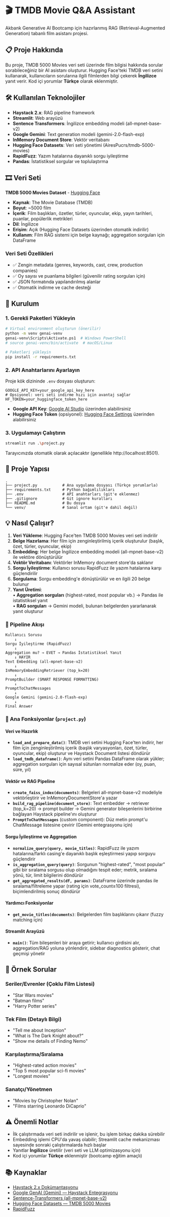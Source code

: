 # 🎬 TMDB Movie Q&A Assistant

Akbank Generative AI Bootcamp için hazırlanmış RAG (Retrieval-Augmented Generation) tabanlı film asistanı projesi.

## 📋 Proje Hakkında

Bu proje, TMDB 5000 Movies veri seti üzerinde film bilgisi hakkında sorular sorabileceğiniz bir AI asistanı oluşturur. Hugging Face'teki TMDB veri setini kullanarak, kullanıcıların sorularına ilgili filmlerden bilgi çekerek **İngilizce** yanıt verir. Kod içi yorumlar **Türkçe** olarak eklenmiştir.

## 🛠️ Kullanılan Teknolojiler

- **Haystack 2.x**: RAG pipeline framework
- **Streamlit**: Web arayüzü
- **Sentence Transformers**: İngilizce embedding modeli (all-mpnet-base-v2)
- **Google Gemini**: Text generation modeli (gemini-2.0-flash-exp)
- **InMemory Document Store**: Vektör veritabanı
- **Hugging Face Datasets**: Veri seti yönetimi (AiresPucrs/tmdb-5000-movies)
- **RapidFuzz**: Yazım hatalarına dayanıklı sorgu iyileştirme
- **Pandas**: İstatistiksel sorgular ve toplulaştırma

## 🎞️ Veri Seti

**TMDB 5000 Movies Dataset** - [Hugging Face](https://huggingface.co/datasets/AiresPucrs/tmdb-5000-movies)

- **Kaynak**: The Movie Database (TMDB)
- **Boyut**: ~5000 film
- **İçerik**: Film başlıkları, özetler, türler, oyuncular, ekip, yayın tarihleri, puanlar, popülerlik metrikleri
- **Dil**: İngilizce
- **Erişim**: Açık (Hugging Face Datasets üzerinden otomatik indirilir)
- **Kullanım**: Film RAG sistemi için belge kaynağı; aggregation sorguları için DataFrame

### Veri Seti Özellikleri
- ✅ Zengin metadata (genres, keywords, cast, crew, production companies)
- ✅ Oy sayısı ve puanlama bilgileri (güvenilir rating sorguları için)
- ✅ JSON formatında yapılandırılmış alanlar
- ✅ Otomatik indirme ve cache desteği

## 🚀 Kurulum

### 1. Gerekli Paketleri Yükleyin

```bash
# Virtual environment oluşturun (önerilir)
python -m venv genai-venv
genai-venv\Scripts\Activate.ps1  # Windows PowerShell
# source genai-venv/bin/activate  # macOS/Linux

# Paketleri yükleyin
pip install -r requirements.txt
```

### 2. API Anahtarlarını Ayarlayın

Proje kök dizininde `.env` dosyası oluşturun:

```env
GOOGLE_API_KEY=your_google_api_key_here
# Opsiyonel: veri seti indirme hızı için avantaj sağlar
HF_TOKEN=your_huggingface_token_here
```

- **Google API Key**: [Google AI Studio](https://makersuite.google.com/app/apikey) üzerinden alabilirsiniz
- **Hugging Face Token** (opsiyonel): [Hugging Face Settings](https://huggingface.co/settings/tokens) üzerinden alabilirsiniz

### 3. Uygulamayı Çalıştırın

```bash
streamlit run .\project.py
```

Tarayıcınızda otomatik olarak açılacaktır (genellikle http://localhost:8501).

## 📁 Proje Yapısı

```
.
├── project.py           # Ana uygulama dosyası (Türkçe yorumlarla)
├── requirements.txt     # Python bağımlılıkları
├── .env                 # API anahtarları (git'e eklenmez)
├── .gitignore           # Git ignore kuralları
├── README.md            # Bu dosya
└── venv/                # Sanal ortam (git'e dahil değil)
```

## 💡 Nasıl Çalışır?

1. **Veri Yükleme**: Hugging Face'ten TMDB 5000 Movies veri seti indirilir
2. **Belge Hazırlama**: Her film için zenginleştirilmiş içerik oluşturulur (başlık, özet, türler, oyuncular, ekip)
3. **Embedding**: Her belge İngilizce embedding modeli (all-mpnet-base-v2) ile vektöre dönüştürülür
4. **Vektör Veritabanı**: Vektörler InMemory document store'da saklanır
5. **Sorgu İyileştirme**: Kullanıcı sorusu RapidFuzz ile yazım hatalarına karşı güçlendirilir
6. **Sorgulama**: Sorgu embedding'e dönüştürülür ve en ilgili 20 belge bulunur
7. **Yanıt Üretimi**:   
   • **Aggregation sorguları** (highest-rated, most popular vb.) → Pandas ile istatistiksel yanıt  
   • **RAG sorguları** → Gemini modeli, bulunan belgelerden yararlanarak yanıt oluşturur

### 🔄 Pipeline Akışı

```
Kullanıcı Sorusu
    ↓
Sorgu İyileştirme (RapidFuzz)
    ↓
Aggregation mu? → EVET → Pandas İstatistiksel Yanıt
    ↓ HAYIR
Text Embedding (all-mpnet-base-v2)
    ↓
InMemoryEmbeddingRetriever (top_k=20)
    ↓
PromptBuilder (SMART RESPONSE FORMATTING)
    ↓
PromptToChatMessages
    ↓
Google Gemini (gemini-2.0-flash-exp)
    ↓
Final Answer
```

### 🔧 Ana Fonksiyonlar (`project.py`)

#### Veri ve Hazırlık
- **`load_and_prepare_data()`**: TMDB veri setini Hugging Face'ten indirir, her film için zenginleştirilmiş içerik (başlık varyasyonları, özet, türler, oyuncular, ekip) oluşturur ve Haystack Document listesi döndürür
- **`load_tmdb_dataframe()`**: Aynı veri setini Pandas DataFrame olarak yükler; aggregation sorguları için sayısal sütunları normalize eder (oy, puan, süre, yıl)

#### Vektör ve RAG Pipeline
- **`create_faiss_index(documents)`**: Belgeleri all-mpnet-base-v2 modeliyle vektörleştirir ve InMemoryDocumentStore'a yazar
- **`build_rag_pipeline(document_store)`**: Text embedder → retriever (top_k=20) → prompt builder → Gemini generator bileşenlerini birbirine bağlayan Haystack pipeline'ını oluşturur
- **`PromptToChatMessages`** (custom component): Düz metin prompt'u ChatMessage listesine çevirir (Gemini entegrasyonu için)

#### Sorgu İyileştirme ve Aggregation
- **`normalize_query(query, movie_titles)`**: RapidFuzz ile yazım hatalarına/farklı casing'e dayanıklı başlık eşleştirmesi yapıp sorguyu güçlendirir
- **`is_aggregation_query(query)`**: Sorgunun "highest-rated", "most popular" gibi bir sıralama sorgusu olup olmadığını tespit eder; metrik, sıralama yönü, tür, limit bilgilerini döndürür
- **`get_aggregated_results(df, params)`**: DataFrame üzerinde pandas ile sıralama/filtreleme yapar (rating için vote_count≥100 filtresi), biçimlendirilmiş sonuç döndürür

#### Yardımcı Fonksiyonlar
- **`get_movie_titles(documents)`**: Belgelerden film başlıklarını çıkarır (fuzzy matching için)

#### Streamlit Arayüzü
- **`main()`**: Tüm bileşenleri bir araya getirir; kullanıcı girdisini alır, aggregation/RAG yoluna yönlendirir, sidebar diagnostics gösterir, chat geçmişi yönetir

## 🎯 Örnek Sorular

### Seriler/Evrenler (Çoklu Film Listesi)
- "Star Wars movies"
- "Batman films"
- "Harry Potter series"

### Tek Film (Detaylı Bilgi)
- "Tell me about Inception"
- "What is The Dark Knight about?"
- "Show me details of Finding Nemo"

### Karşılaştırma/Sıralama
- "Highest-rated action movies"
- "Top 5 most popular sci-fi movies"
- "Longest movies"

### Sanatçı/Yönetmen
- "Movies by Christopher Nolan"
- "Films starring Leonardo DiCaprio"

## ⚠️ Önemli Notlar

- İlk çalıştırmada veri seti indirilir ve işlenir, bu işlem birkaç dakika sürebilir
- Embedding işlemi CPU'da yavaş olabilir; Streamlit cache mekanizması sayesinde sonraki çalıştırmalarda hızlı başlar
- Yanıtlar **İngilizce** üretilir (veri seti ve LLM optimizasyonu için)
- Kod içi yorumlar **Türkçe** eklenmiştir (bootcamp eğitim amaçlı)

## 📚 Kaynaklar

- [Haystack 2.x Dokümantasyonu](https://docs.haystack.deepset.ai/)
- [Google GenAI (Gemini) — Haystack Entegrasyonu](https://haystack.deepset.ai/integrations/google-genai)
- [Sentence-Transformers (all-mpnet-base-v2)](https://huggingface.co/sentence-transformers/all-mpnet-base-v2)
- [Hugging Face Datasets — TMDB 5000 Movies](https://huggingface.co/datasets/AiresPucrs/tmdb-5000-movies)
- [RapidFuzz](https://github.com/maxbachmann/RapidFuzz)
